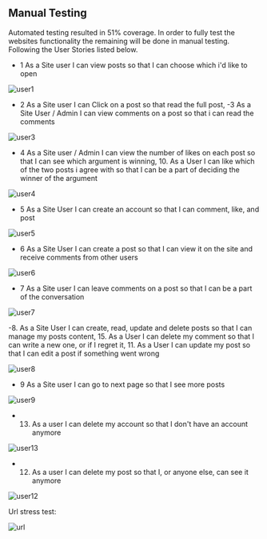 ## Manual Testing

Automated testing resulted in 51% coverage. In order to fully test the websites functionality the remaining will be done in manual testing. Following the User Stories listed below.

- 1 As a Site user I can view posts so that I can choose which i'd like to open

![user1](static/images/readme-images/quarrel-user1-readme.png)

- 2 As a Site user I can Click on a post so that read the full post, -3 As a Site User / Admin I can view comments on a post so that i can read the comments

![user3](static/images/readme-images/quarrel-user3-readme.png)

- 4 As a Site user / Admin I can view the number of likes on each post so that I can see which argument is winning, 10. As a User I can like which of the two posts i agree with so that I can be a part of deciding the winner of the argument

![user4](static/images/readme-images/quarrel-user4-readme.png)

- 5 As a Site User I can create an account so that I can comment, like, and post

![user5](static/images/readme-images/quarrel-user5-readme.gif)

- 6 As a Site User I can create a post so that I can view it on the site and receive comments from other users

![user6](static/images/readme-images/quarrel-create-readme.gif)

- 7 As a Site user I can leave comments on a post so that I can be a part of the conversation

![user7](static/images/readme-images/quarrel-comment-readme.gif)

-8. As a Site User I can create, read, update and delete posts so that I can manage my posts content, 15. As a User I can delete my comment so that I can write a new one, or if I regret it, 11. As a User I can update my post so that I can edit a post if something went wrong

![user8](static/images/readme-images/quarrel-user8-readme.gif)

- 9 As a Site user I can go to next page so that I see more posts

![user9](static/images/readme-images/quarrel-pagination-readme.gif)

- 13. As a user I can delete my account so that I don't have an account anymore

![user13](static/images/readme-images/quarrel-user13-readme.gif)

- 12. As a user I can delete my post so that I, or anyone else, can see it anymore

![user12](static/images/readme-images/quarrel-deletepost-readme.gif)

Url stress test:

![url](static/images/readme-images/quarrel-url-readme.gif)
